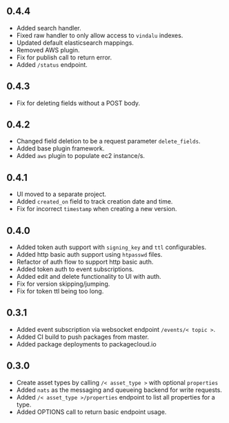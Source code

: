 0.4.4
-----
* Added search handler.
* Fixed raw handler to only allow access to `vindalu` indexes.
* Updated default elasticsearch mappings.
* Removed AWS plugin.
* Fix for publish call to return error.
* Added `/status` endpoint.

0.4.3
-----
* Fix for deleting fields without a POST body.

0.4.2
-----
* Changed field deletion to be a request parameter `delete_fields`.
* Added base plugin framework.
* Added `aws` plugin to populate ec2 instance/s.

0.4.1
-----
* UI moved to a separate project.
* Added `created_on` field to track creation date and time.
* Fix for incorrect `timestamp` when creating a new version.

0.4.0
-----
* Added token auth support with `signing_key` and `ttl` configurables.
* Added http basic auth support using `htpasswd` files.
* Refactor of auth flow to support http basic auth.
* Added token auth to event subscriptions.
* Added edit and delete functionality to UI with auth.
* Fix for version skipping/jumping.
* Fix for token ttl being too long.

0.3.1
-----
* Added event subscription via websocket endpoint `/events/< topic >`.
* Added CI build to push packages from master.
* Added package deployments to packagecloud.io

0.3.0
-----
* Create asset types by calling `/< asset_type >` with optional `properties`
* Added `nats` as the messaging and queueing backend for write requests.
* Added `/< asset_type >/properties` endpoint to list all properties for a type.
* Added OPTIONS call to return basic endpoint usage.
